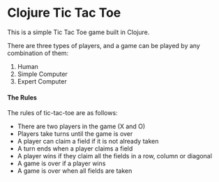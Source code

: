 # Clojure Tic Tac Toe

This is a simple Tic Tac Toe game built in Clojure.

There are three types of players, and a game can be played by any combination of them:
1. Human
2. Simple Computer
3. Expert Computer

#### The Rules

The rules of tic-tac-toe are as follows:

* There are two players in the game (X and O)
* Players take turns until the game is over
* A player can claim a field if it is not already taken
* A turn ends when a player claims a field
* A player wins if they claim all the fields in a row, column or diagonal
* A game is over if a player wins
* A game is over when all fields are taken
